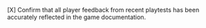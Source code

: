 [X] Confirm that all player feedback from recent playtests has been accurately reflected in the game documentation.